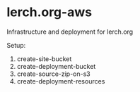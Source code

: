 # lerch.org-aws
Infrastructure and deployment for lerch.org

Setup:

1. create-site-bucket
2. create-deployment-bucket
3. create-source-zip-on-s3
4. create-deployment-resources